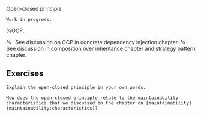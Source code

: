  Open-closed principle

```{warning}
Work in progress.
```

%OCP.

%- See discussion on OCP in concrete dependency injection chapter.
%- See discussion in composition over inheritance chapter and strategy pattern chapter.

## Exercises

```{exercise}
Explain the open-closed principle in your own words.
```

```{exercise}
How does the open-closed principle relate to the maintainability characteristics that we discussed in the chapter on [maintainability](maintainability:characteristics)?
```
